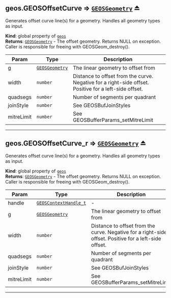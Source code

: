 <a name="exp_module_geos--geos.GEOSOffsetCurve"></a>

## geos.GEOSOffsetCurve ⇒ [<code>GEOSGeometry</code>](/typedefs-enums/typedefs-enums.html#GEOSGeometry) ⏏
Generates offset curve line(s) for a geometry. Handles all geometry types as input.

**Kind**: global property of [<code>geos</code>](/typedefs-enums/typedefs-enums.html#module_geos)  
**Returns**: [<code>GEOSGeometry</code>](/typedefs-enums/typedefs-enums.html#GEOSGeometry) - The offset geometry. Returns NULL on exception. Caller is responsible for freeing with GEOSGeom_destroy().  

| Param | Type | Description |
| --- | --- | --- |
| g | [<code>GEOSGeometry</code>](/typedefs-enums/typedefs-enums.html#GEOSGeometry) | The linear geometry to offset from |
| width | <code>number</code> | Distance to offset from the curve. Negative for a right-side offset. Positive for a left-side offset. |
| quadsegs | <code>number</code> | Number of segments per quadrant |
| joinStyle | <code>number</code> | See GEOSBufJoinStyles |
| mitreLimit | <code>number</code> | See GEOSBufferParams_setMitreLimit |


---
<a name="exp_module_geos--geos.GEOSOffsetCurve_r"></a>

## geos.GEOSOffsetCurve\_r ⇒ [<code>GEOSGeometry</code>](/typedefs-enums/typedefs-enums.html#GEOSGeometry) ⏏
Generates offset curve line(s) for a geometry. Handles all geometry types as input.

**Kind**: global property of [<code>geos</code>](/typedefs-enums/typedefs-enums.html#module_geos)  
**Returns**: [<code>GEOSGeometry</code>](/typedefs-enums/typedefs-enums.html#GEOSGeometry) - The offset geometry. Returns NULL on exception. Caller is responsible for freeing with GEOSGeom_destroy().  

| Param | Type | Description |
| --- | --- | --- |
| handle | [<code>GEOSContextHandle\_t</code>](/typedefs-enums/typedefs-enums.html#GEOSContextHandle_t) | - |
| g | [<code>GEOSGeometry</code>](/typedefs-enums/typedefs-enums.html#GEOSGeometry) | The linear geometry to offset from |
| width | <code>number</code> | Distance to offset from the curve. Negative for a right-side offset. Positive for a left-side offset. |
| quadsegs | <code>number</code> | Number of segments per quadrant |
| joinStyle | <code>number</code> | See GEOSBufJoinStyles |
| mitreLimit | <code>number</code> | See GEOSBufferParams_setMitreLimit |


---
